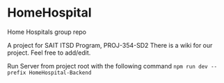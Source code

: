 # HomeHospital
Home Hospitals group repo

A project for SAIT ITSD Program, PROJ-354-SD2
There is a wiki for our project. Feel free to add/edit.

Run Server from project root with the following command `npm run dev --prefix HomeHospital-Backend`
